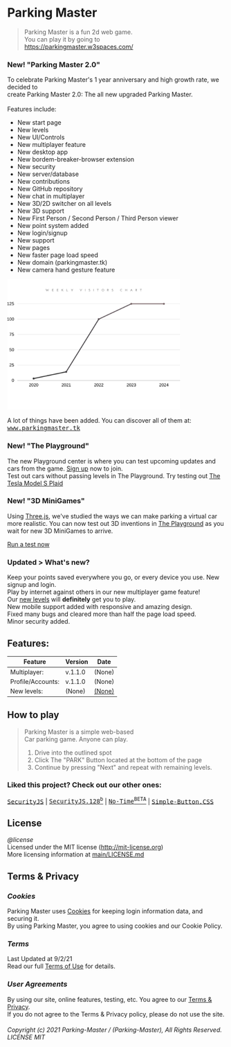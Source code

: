 # Parking Master
> Parking Master is a fun 2d web game.<br>
> You can play it by going to<br>
> https://parkingmaster.w3spaces.com/

### New! "Parking Master 2.0"
To celebrate Parking Master's 1 year anniversary and high growth rate, we decided to
<br>
create Parking Master 2.0: The all new upgraded Parking Master.
<br>
<br>
Features include:
- New start page
- New levels
- New UI/Controls
- New multiplayer feature
- New desktop app
- New bordem-breaker-browser extension
- New security
- New server/database
- New contributions
- New GitHub repository
- New chat in multiplayer
- New 3D/2D switcher on all levels
- New 3D support
- New First Person / Second Person / Third Person viewer
- New point system added
- New login/signup
- New support
- New pages
- New faster page load speed
- New domain (parkingmaster.tk)
- New camera hand gesture feature

<img src="https://github.com/Parking-Master/Parking-Master-2.0/blob/main/analytics_growth.png" width="400">

A lot of things have been added. You can discover all of them at: <kbd>www.parkingmaster.tk</kbd>

### New! "The Playground"
The new Playground center is where you can test upcoming updates and cars from the game. [Sign up](https://parkingmaster.w3spaces.com/signup.html) now to join.<br>
Test out cars without passing levels in The Playground. Try testing out [The Tesla Model S Plaid](https://parkingmaster.w3spaces.com/playground/cars/Tesla.htm)

### New! "3D MiniGames"
Using [Three.js](https://threejs.org/), we've studied the ways we can make parking a virtual car more realistic.
You can now test out 3D inventions in [The Playground](https://parkingmaster.w3spaces.com/playground/) as you wait for new 3D MiniGames to arrive.

[Run a test now](https://parkingmaster.w3spaces.com/playground/3D/three3d.html)

### Updated > What's new?
Keep your points saved everywhere you go, or every device you use. New signup and login.<br>
Play by internet against others in our new multiplayer game feature!<br>
Our [new levels](https://parking-master.github.io/Parking-Master/dist/preview.htm) will **definitely** get you to play.<br>
New mobile support added with responsive and amazing design.<br>
Fixed many bugs and cleared more than half the page load speed.<br>
Minor security added.


## Features:
| Feature | Version | Date |
| --------------| ------------- | ------------- |
| Multiplayer:  | v.1.1.0 | (None) |
| Profile/Accounts:  | v.1.1.0 | (None) |
| New levels:  | (None) | [(None)]() |

## How to play
> Parking Master is a simple web-based<br>
> Car parking game. Anyone can play.
> 
> 1. Drive into the outlined spot
> 2. Click The "PARK" Button located at the bottom of the page
> 3. Continue by pressing "Next" and repeat with remaining levels.


### Liked this project? Check out our other ones:<br>
<kbd><a href="https://github.com/Parking-Master/Security.js">SecurityJS</a></kbd> | <kbd><a href="https://github.com/Parking-Master/SecurityJS.128">SecurityJS.128<sup>b</sup></a></kbd> | <kbd><a href="https://github.com/Parking-Master/No-Time">No-Time<sup>BETA</sup></a></kbd> | <kbd><a href="https://github.com/Parking-Master/Simplet-Button">Simple-Button.CSS</a></kbd><br>

## License
_@license_<br>
Licensed under the MIT license (http://mit-license.org)<br>
More licensing information at [main/LICENSE.md](https://github.com/Parking-Master/Parking-Master/blob/main/LICENSE.md)

## Terms & Privacy
### _Cookies_
Parking Master uses [Cookies](https://www.cloudflare.com/learning/privacy/what-are-cookies/) for keeping login information data, and securing it.<br>
By using Parking Master, you agree to using cookies and our Cookie Policy.

### _Terms_
Last Updated at 9/2/21<br>
Read our full [Terms of Use](https://parkingmaster.w3spaces.com/terms-of-use.html) for details.

### _User Agreements_
By using our site, online features, testing, etc. You agree to our [Terms & Privacy](https://parkingmaster.w3spaces.com/terms-of-use.html).<br>
If you do not agree to the Terms & Privacy policy, please do not use the site.
###### Copyright (c) 2021 Parking-Master / (Parking-Master), All Rights Reserved. LICENSE MIT
